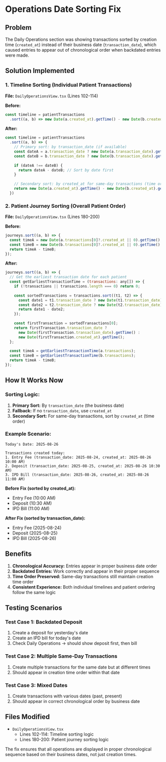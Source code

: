 # Operations Date Sorting Fix

## Problem
The Daily Operations section was showing transactions sorted by creation time (`created_at`) instead of their business date (`transaction_date`), which caused entries to appear out of chronological order when backdated entries were made.

## Solution Implemented

### 1. Timeline Sorting (Individual Patient Transactions)
**File:** `DailyOperationsView.tsx` (Lines 102-114)

**Before:**
```javascript
const timeline = patientTransactions
  .sort((a, b) => new Date(a.created_at).getTime() - new Date(b.created_at).getTime())
```

**After:**
```javascript
const timeline = patientTransactions
  .sort((a, b) => {
    // Primary sort: by transaction_date (if available)
    const dateA = a.transaction_date ? new Date(a.transaction_date).getTime() : new Date(a.created_at).getTime();
    const dateB = b.transaction_date ? new Date(b.transaction_date).getTime() : new Date(b.created_at).getTime();
    
    if (dateA !== dateB) {
      return dateA - dateB; // Sort by date first
    }
    
    // Secondary sort: by created_at for same-day transactions (time order)
    return new Date(a.created_at).getTime() - new Date(b.created_at).getTime();
  })
```

### 2. Patient Journey Sorting (Overall Patient Order)
**File:** `DailyOperationsView.tsx` (Lines 180-200)

**Before:**
```javascript
journeys.sort((a, b) => {
  const timeA = new Date(a.transactions[0]?.created_at || 0).getTime();
  const timeB = new Date(b.transactions[0]?.created_at || 0).getTime();
  return timeA - timeB;
});
```

**After:**
```javascript
journeys.sort((a, b) => {
  // Get the earliest transaction date for each patient
  const getEarliestTransactionTime = (transactions: any[]) => {
    if (!transactions || transactions.length === 0) return 0;
    
    const sortedTransactions = transactions.sort((t1, t2) => {
      const date1 = t1.transaction_date ? new Date(t1.transaction_date).getTime() : new Date(t1.created_at).getTime();
      const date2 = t2.transaction_date ? new Date(t2.transaction_date).getTime() : new Date(t2.created_at).getTime();
      return date1 - date2;
    });
    
    const firstTransaction = sortedTransactions[0];
    return firstTransaction.transaction_date ? 
      new Date(firstTransaction.transaction_date).getTime() : 
      new Date(firstTransaction.created_at).getTime();
  };
  
  const timeA = getEarliestTransactionTime(a.transactions);
  const timeB = getEarliestTransactionTime(b.transactions);
  return timeA - timeB;
});
```

## How It Works Now

### Sorting Logic:
1. **Primary Sort:** By `transaction_date` (the business date)
2. **Fallback:** If no `transaction_date`, use `created_at`
3. **Secondary Sort:** For same-day transactions, sort by `created_at` (time order)

### Example Scenario:
```
Today's Date: 2025-08-26

Transactions created today:
1. Entry Fee (transaction_date: 2025-08-24, created_at: 2025-08-26 10:00 AM)
2. Deposit (transaction_date: 2025-08-25, created_at: 2025-08-26 10:30 AM)  
3. IPD Bill (transaction_date: 2025-08-26, created_at: 2025-08-26 11:00 AM)
```

**Before Fix (sorted by created_at):**
- Entry Fee (10:00 AM)
- Deposit (10:30 AM)
- IPD Bill (11:00 AM)

**After Fix (sorted by transaction_date):**
- Entry Fee (2025-08-24)
- Deposit (2025-08-25)
- IPD Bill (2025-08-26)

## Benefits

1. **Chronological Accuracy:** Entries appear in proper business date order
2. **Backdated Entries:** Work correctly and appear in their proper sequence
3. **Time Order Preserved:** Same-day transactions still maintain creation time order
4. **Consistent Experience:** Both individual timelines and patient ordering follow the same logic

## Testing Scenarios

### Test Case 1: Backdated Deposit
1. Create a deposit for yesterday's date
2. Create an IPD bill for today's date
3. Check Daily Operations → should show deposit first, then bill

### Test Case 2: Multiple Same-Day Transactions
1. Create multiple transactions for the same date but at different times
2. Should appear in creation time order within that date

### Test Case 3: Mixed Dates
1. Create transactions with various dates (past, present)
2. Should appear in correct chronological order by business date

## Files Modified
- `DailyOperationsView.tsx`
  - Lines 102-114: Timeline sorting logic
  - Lines 180-200: Patient journey sorting logic

The fix ensures that all operations are displayed in proper chronological sequence based on their business dates, not just creation times.